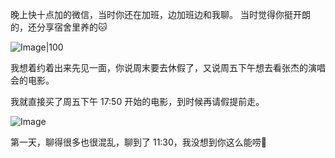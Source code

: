 
晚上快十点加的微信，当时你还在加班，边加班边和我聊。
当时觉得你挺开朗的，还分享宿舍里养的🐱


![Image|100](https://github.com/user-attachments/assets/f7bb0054-7ab6-486d-9213-b72551cb6352)

我想着约着出来先见一面，你说周末要去休假了，又说周五下午想去看张杰的演唱会的电影。

我就直接买了周五下午 17:50 开始的电影，到时候再请假提前走。

![Image](https://github.com/user-attachments/assets/4e16731c-1e06-4f6e-a2df-f497fd52f557)

第一天，聊得很多也很混乱，聊到了 11:30，我没想到你这么能唠🤣

